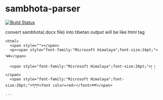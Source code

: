 # sambhota-parser
[![Build Status](https://travis-ci.org/karmapa/sambhota-parser.svg?branch=master)](https://travis-ci.org/karmapa/sambhota-parser)

convert sambhota(.docx file) into tibetan
output will be like html tag

```
<html>
  <span style=""></span>
  <p><span style="font-family:"Microsoft Himalaya";font-size:24pt;">༄༅</span>
  <span style="font-family:"Microsoft Himalaya";font-size:26pt;">། །</span>
  <span style="font-family:"Microsoft Himalaya";font-size:26pt;">དཀར<font color=red>་</font>མཛ</span>
...
```
